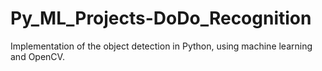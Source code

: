 # Py_ML_Projects-DoDo_Recognition
Implementation of the object detection in Python, using machine learning and OpenCV.


